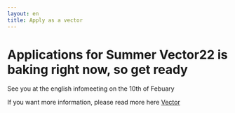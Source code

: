 ```yaml
---
layout: en
title: Apply as a vector
---
```


<h1>Applications for Summer Vector22 is baking right now, so get ready</h1>

<p>See you at the english infomeeting on the 10th of Febuary</p>


If you want more information, please read more here <a href="/vektor">Vector</a>
